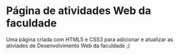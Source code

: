 # Página de atividades Web da faculdade
 Uma página criada com HTML5 e CSS3 para adicionar e atualizar as ativiades de Desenvolvimento Web da faculdade ;)
